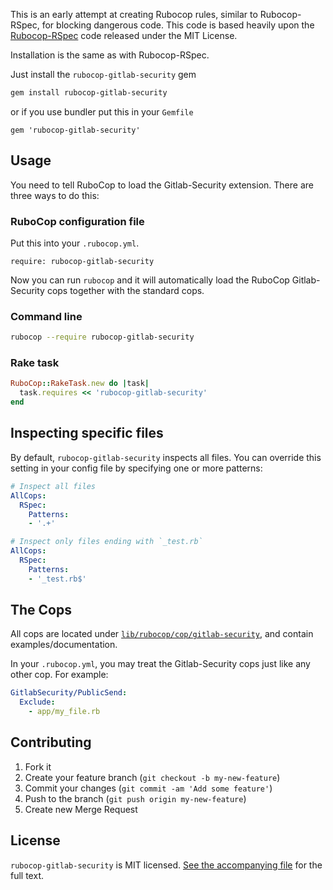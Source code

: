 This is an early attempt at creating Rubocop rules, similar to Rubocop-RSpec, for
blocking dangerous code. This code is based heavily upon the [Rubocop-RSpec](https://github.com/backus/rubocop-rspec)
code released under the MIT License.

Installation is the same as with Rubocop-RSpec.

Just install the `rubocop-gitlab-security` gem

```bash
gem install rubocop-gitlab-security
```

or if you use bundler put this in your `Gemfile`

```
gem 'rubocop-gitlab-security'
```


## Usage

You need to tell RuboCop to load the Gitlab-Security extension. There are three
ways to do this:

### RuboCop configuration file

Put this into your `.rubocop.yml`.

```
require: rubocop-gitlab-security
```

Now you can run `rubocop` and it will automatically load the RuboCop Gitlab-Security
cops together with the standard cops.

### Command line

```bash
rubocop --require rubocop-gitlab-security
```

### Rake task

```ruby
RuboCop::RakeTask.new do |task|
  task.requires << 'rubocop-gitlab-security'
end
```

## Inspecting specific files

By default, `rubocop-gitlab-security` inspects all files. You can override this setting in your config file by specifying one or more patterns:

```yaml
# Inspect all files
AllCops:
  RSpec:
    Patterns:
    - '.+'
```

```yaml
# Inspect only files ending with `_test.rb`
AllCops:
  RSpec:
    Patterns:
    - '_test.rb$'
```

## The Cops

All cops are located under
[`lib/rubocop/cop/gitlab-security`](lib/rubocop/cop/gitlab-security), and contain
examples/documentation.

In your `.rubocop.yml`, you may treat the Gitlab-Security cops just like any other
cop. For example:

```yaml
GitlabSecurity/PublicSend:
  Exclude:
    - app/my_file.rb
```

## Contributing

1. Fork it
2. Create your feature branch (`git checkout -b my-new-feature`)
3. Commit your changes (`git commit -am 'Add some feature'`)
4. Push to the branch (`git push origin my-new-feature`)
5. Create new Merge Request

## License

`rubocop-gitlab-security` is MIT licensed. [See the accompanying file](MIT-LICENSE.md) for
the full text.
